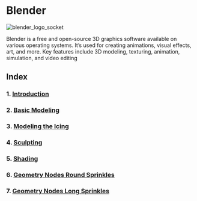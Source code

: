 # Blender

![blender_logo_socket](https://github.com/user-attachments/assets/45dda062-c71c-4843-8875-70ca801f9e63)

Blender is a free and open-source 3D graphics software available on various operating systems. 
It’s used for creating animations, visual effects, art, and more. 
Key features include 3D modeling, texturing, animation, simulation, and video editing

## Index

### 1. [Introduction](Introduction.md)

### 2. [Basic Modeling](Basic%20Modeling.md)

### 3. [Modeling the Icing](Modeling%20the%20Icing.md)

### 4. [Sculpting](Sculpting.md)

### 5. [Shading](Shading.md)

### 6. [Geometry Nodes Round Sprinkles](Geometry%20Nodes.md)

### 7. [Geometry Nodes Long Sprinkles](Geometry%20Nodes%20long%20sprinkles.md)
